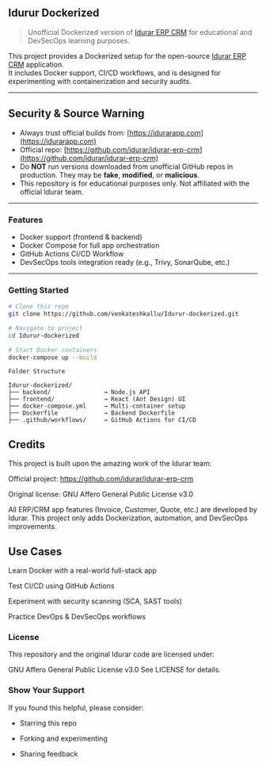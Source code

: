 ## Idurur Dockerized

> Unofficial Dockerized version of [Idurar ERP CRM](https://github.com/idurar/idurar-erp-crm) for educational and DevSecOps learning purposes.

This project provides a Dockerized setup for the open-source [Idurar ERP CRM](https://github.com/idurar/idurar-erp-crm) application.  
It includes Docker support, CI/CD workflows, and is designed for experimenting with containerization and security audits.

---

## Security & Source Warning

- Always trust official builds from: [https://idurarapp.com](https://idurarapp.com)
- Official repo: [https://github.com/idurar/idurar-erp-crm](https://github.com/idurar/idurar-erp-crm)
- Do **NOT** run versions downloaded from unofficial GitHub repos in production. They may be **fake**, **modified**, or **malicious**.
- This repository is for educational purposes only. Not affiliated with the official Idurar team.

---

### Features

- Docker support (frontend & backend)
- Docker Compose for full app orchestration
- GitHub Actions CI/CD Workflow
- DevSecOps tools integration ready (e.g., Trivy, SonarQube, etc.)

---

### Getting Started

```bash
# Clone this repo
git clone https://github.com/venkateshkallu/Idurur-dockerized.git

# Navigate to project
cd Idurur-dockerized

# Start Docker containers
docker-compose up --build
```

```arduino
Folder Structure

Idurur-dockerized/
├── backend/               → Node.js API
├── frontend/              → React (Ant Design) UI
├── docker-compose.yml     → Multi-container setup
├── Dockerfile             → Backend Dockerfile
├── .github/workflows/     → GitHub Actions for CI/CD
```

## Credits
This project is built upon the amazing work of the Idurar team:

Official project: https://github.com/idurar/idurar-erp-crm

Original license: GNU Affero General Public License v3.0

All ERP/CRM app features (Invoice, Customer, Quote, etc.) are developed by Idurar.
This project only adds Dockerization, automation, and DevSecOps improvements.

## Use Cases
Learn Docker with a real-world full-stack app

Test CI/CD using GitHub Actions

Experiment with security scanning (SCA, SAST tools)

Practice DevOps & DevSecOps workflows

### License
This repository and the original Idurar code are licensed under:

GNU Affero General Public License v3.0
See LICENSE for details.

### Show Your Support
If you found this helpful, please consider:

- Starring this repo

- Forking and experimenting

- Sharing feedback
